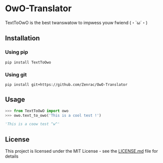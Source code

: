 # OwO-Translator
TextToOwO is the best twanswatow to impwess youw fwiend (・`ω´・)
## Installation
### Using pip
```
pip install TextToOwo
```
### Using git
```
pip install git+https://github.com/Zenrac/OwO-Translator
```
## Usage
```py
>>> from TextToOwO import owo
>>> owo.text_to_owo('This is a cool test !')

'This is a coow test ^w^'
```
## License

This project is licensed under the MIT License - see the [LICENSE.md](LICENSE) file for details
